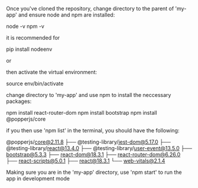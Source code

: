 Once you've cloned the repository, change directory to the parent of 'my-app' and ensure node and npm are installed:

node -v
npm -v

it is recommended for

pip install nodeenv

or

then activate the virtual environment:

source env/bin/activate

change directory to 'my-app' and use npm to install the neccessary packages:

npm install react-router-dom
npm install bootstrap
npm install @popperjs/core

if you then use 'npm list' in the terminal, you should have the following:

@popperjs/core@2.11.8
├── @testing-library/jest-dom@5.17.0
├── @testing-library/react@13.4.0
├── @testing-library/user-event@13.5.0
├── bootstrap@5.3.3
├── react-dom@18.3.1
├── react-router-dom@6.26.0
├── react-scripts@5.0.1
├── react@18.3.1
└── web-vitals@2.1.4


Making sure you are in the 'my-app' directory, use 'npm start' to run the app in development mode

